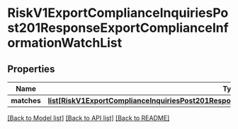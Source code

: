 # RiskV1ExportComplianceInquiriesPost201ResponseExportComplianceInformationWatchList

## Properties
Name | Type | Description | Notes
------------ | ------------- | ------------- | -------------
**matches** | [**list[RiskV1ExportComplianceInquiriesPost201ResponseExportComplianceInformationWatchListMatches]**](RiskV1ExportComplianceInquiriesPost201ResponseExportComplianceInformationWatchListMatches.md) |  | [optional] 

[[Back to Model list]](../README.md#documentation-for-models) [[Back to API list]](../README.md#documentation-for-api-endpoints) [[Back to README]](../README.md)


